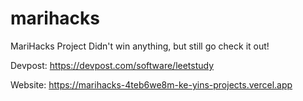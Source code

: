 # marihacks
MariHacks Project
Didn't win anything, but still go check it out!

Devpost: https://devpost.com/software/leetstudy

Website:  https://marihacks-4teb6we8m-ke-yins-projects.vercel.app

